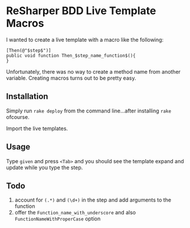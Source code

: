 # ReSharper BDD Live Template Macros
I wanted to create a live template with a macro like the following:

    [Then(@"$step$")]
    public void function Then_$step_name_function$(){
    }

Unfortunately, there was no way to create a method name from another variable. Creating 
macros turns out to be pretty easy.

## Installation
Simply run `rake deploy` from the command line...after installing `rake` ofcourse.

Import the live templates.

## Usage

Type `given` and press `<Tab>` and you should see the template expand and update
while you type the step.

## Todo

1. account for `(.*)` and `(\d+)` in the step and add arguments to the function
1. offer the `Function_name_with_underscore` and also `FunctionNameWithProperCase` option


